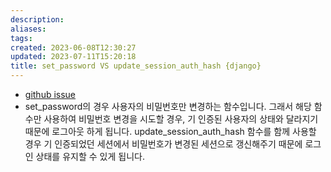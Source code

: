 ```yaml
---
description:
aliases: 
tags: 
created: 2023-06-08T12:30:27
updated: 2023-07-11T15:20:18
title: set_password VS update_session_auth_hash {django}
---
```

- [github issue](https://github.com/ESTsoft-Book-Project/bookstore/issues/15)
- set_password의 경우 사용자의 비밀번호만 변경하는 함수입니다. 그래서 해당 함수만 사용하여 비밀번호 변경을 시도할 경우, 기 인증된 사용자의 상태와 달라지기 때문에 로그아웃 하게 됩니다. update_session_auth_hash 함수를 함께 사용할 경우 기 인증되었던 세션에서 비밀번호가 변경된 세션으로 갱신해주기 때문에 로그인 상태를 유지할 수 있게 됩니다.